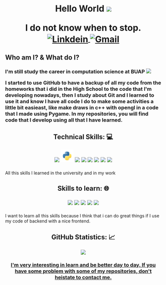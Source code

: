 <!-- Title -->
<h1 align="center">Hello World 
  <img src="https://raw.githubusercontent.com/iampavangandhi/iampavangandhi/master/gifs/Hi.gif" 
       width="30px">
  


<!-- Quote -->

<p align="center"> I do not know when to stop.<br>
 
  <!-- Social Network -->
  
<a href="https://www.linkedin.com/in/bazanzuritarodrigo/">
  <img align="center" 
       alt="Linkdein" 
       width="22px" 
       src="https://user-images.githubusercontent.com/55005374/103146171-312a4c00-470b-11eb-8839-992580bb8206.png" />
  </a>
<a href="mailto:bazanzuritarodrigo@gmail.com">
  <img align="center" 
       alt="Gmail" 
       width="22px" 
       src="https://user-images.githubusercontent.com/55005374/103146250-0d1b3a80-470c-11eb-8ead-a92232d45d6e.png" />
  </a>
</h1>


<!-- Background -->
<h2>Who am I? & What do I?</h2>
<h3>
I'm still study the career in computation science at BUAP <img src = "https://user-images.githubusercontent.com/74392270/123147607-ddcc5880-d424-11eb-8653-799e545fa7d0.gif"> 

I started to use GitHub to have a backup of all my code from the homeworks that i did in the High School to the code that I'm developing nowadays, then I study about Git and I learned to use it and know I have all code I do to make some activities a little bit easieast, like make draws in c++ with opengl in a code that I made using Pygame. In my repositories, you will find code that I develop using all that I have learned.  
  
</h3>



<!-- Technical Skills -->
<p><H2 align="center"><strong> 
  Technical Skills: 💻 </strong></p>
  
  <code><img height="40" src="https://user-images.githubusercontent.com/74392270/123149368-cd1ce200-d426-11eb-85b6-8c1306f838de.png"></code>
  <code><img height="40" src="https://raw.githubusercontent.com/github/explore/80688e429a7d4ef2fca1e82350fe8e3517d3494d/topics/python/python.png"></code>
  <code><img height="40" src="https://user-images.githubusercontent.com/55005374/103146218-b57ccf00-470b-11eb-8fcc-aa46cab9253f.png"></code>
  <code><img height="40" src="https://user-images.githubusercontent.com/55005374/100187906-b7eecd80-2eae-11eb-8074-b65db8dfaecb.png"></code>
  <code><img height="40" src="https://user-images.githubusercontent.com/74392270/123149254-afe81380-d426-11eb-9bd2-38970ef86c65.png"></code>
  <code><img height="40" src="https://user-images.githubusercontent.com/74392270/123148650-1ae51a80-d426-11eb-9682-b8735edca611.png"></code>
  <code><img height="40" src="https://user-images.githubusercontent.com/55005374/95688875-5dcdcd80-0bca-11eb-8915-b3cf9791ca3c.png"></code>
  <code><img height="40" src="https://user-images.githubusercontent.com/55005374/95686171-87cac400-0bb9-11eb-9d49-390f3543a0a6.png"></code>
  </p>  </h2>

All this skills I learned in the university and in my work 


<!-- Skills to learn -->
<p><H2 align="center"><strong>Skills to learn: 🌐</strong></p>
  
  <code><img height="40" src="https://user-images.githubusercontent.com/74392270/123149999-7f54a980-d427-11eb-9a9f-d5ba4339d76f.png"></code>
  <code><img height="40" src="https://user-images.githubusercontent.com/74392270/123150237-c0e55480-d427-11eb-9329-cbc314ef6e4e.png"></code>
  <code><img height="40" src="https://user-images.githubusercontent.com/74392270/123150345-de1a2300-d427-11eb-88b4-0f4ebf61b199.png"></code>
  <code><img height="40" src="https://user-images.githubusercontent.com/74392270/123150447-fdb14b80-d427-11eb-832a-ab09c410cbc0.png"></code>
  <code><img height="40" src="https://user-images.githubusercontent.com/74392270/123150897-80d2a180-d428-11eb-8a5d-a9d3d0aacebd.png"></code>  
  
  </p>  </h2>

I want to learn all this skills because I think that i can do great things if I use my code of backend with a nice frontend.

<!-- GitHub Stats -->
<H2 align="center"><strong>GitHub Statistics: 📈
  </strong>
</H2>
    <p align="center">
      <div align="center">
    </p>
    
 
<a href="https://github.com/BazanRodrigo">
  <img align="center"
       src="https://github-readme-stats.vercel.app/api?username=BazanRodrigo&show_icons=true&hide=contribs,prs&cache_seconds=86400&theme=nord" />
  
  
 <h3>I'm very interesting in learn and be better day to day. If you have some problem with some of my repositories, don't heistate to contact me.</h3>
                                                                                                                                            
</a>
